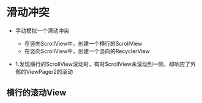 # 滑动冲突

* 手动模拟一个滑动冲突
    - 在竖向ScrollView中，创建一个横行的ScrollView
    - 在竖向ScrollView中，创建一个竖向的RecyclerView

* 1.发现横行的ScrollView滚动时，有时ScrollView未滚动到一侧，却响应了外部的ViewPager2的滚动

## 横行的滚动View
